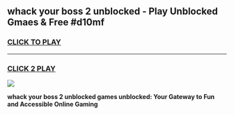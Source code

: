 
## whack your boss 2 unblocked - Play Unblocked Gmaes & Free #d10mf
<h3>
<a href="https://news.freeplayer.one?title=whack_your_boss_2_unblocked&ref=24F">CLICK TO PLAY</a></h3>
<hr>

<h3>
<a href="https://news.freeplayer.one?title=whack_your_boss_2_unblocked&ref=24F">CLICK 2 PLAY</a>
  
</h3>

<a href="https://news.freeplayer.one?title=whack_your_boss_2_unblocked&ref=24F/"><img src="https://clearcache.store/games.png"></a>


**whack your boss 2 unblocked games unblocked: Your Gateway to Fun and Accessible Online Gaming**
